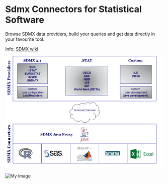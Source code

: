 Sdmx Connectors for Statistical Software
====

Browse SDMX data providers, build your queries and get data directly in your favourite tool. 

Info: [SDMX wiki](https://github.com/amattioc/SDMX/wiki)


![My image](https://github.com/amattioc/SDMX/blob/master/docs/resources/sdmx.png)

![My image](https://github.com/amattioc/SDMX/blob/master/docs/resources/helper.png)

